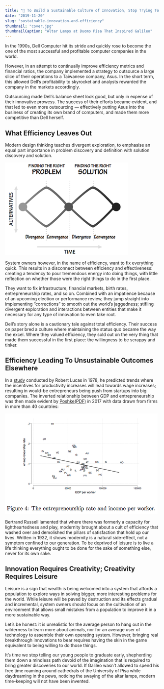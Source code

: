 ```yaml
---
title: "📝 To Build a Sustainable Culture of Innovation, Stop Trying To Be Efficient" 
date: "2019-11-20"
slug: "sustainable-innovation-and-efficiency"
thumbnail: "cover.jpg"
thumbnailCaption: "Altar Lamps at Duomo Pisa That Inspired Galileo"
---
```


In the 1990s, Dell Computer hit its stride and quickly rose to become the one of the most successful and profitable computer companies in the world. 

However, in an attempt to continually improve efficiency metrics and financial ratios, the company implemented a strategy to outsource a large slice of their operations to a Taiwanese company, Asus. In the short term, this allowed Dell’s profitability to skyrocket and analysts rewarded the company in the markets accordingly. 

Outsourcing made Dell’s balance sheet look good, but only in expense of their innovative prowess. The success of their efforts became evident, and that led to even more outsourcing — effectively putting Asus into the business of creating its own brand of computers, and made them more competitive than Dell herself.

## What Efficiency Leaves Out
Modern design thinking teaches divergent exploration, to emphasise an equal part importance in problem discovery and definition with solution discovery and solution.

![Design Thinking's Double Diamond](design_thinking.png)

System owners however, in the name of efficiency, want to fix everything quick. This results in a disconnect between efficiency and effectiveness: creating a tendency to pour tremendous energy into doing things, with little reflection on whether those were the right things to do in the first place.

They want to fix infrastructure, financial markets, birth rates, entrepreneurship rates, and so on. Combined with an impatience because of an upcoming election or performance review, they jump straight into implementing “corrections” to smooth out the world’s jaggedness; stifling divergent exploration and interactions between entities that make it necessary for any type of innovation to even take root.

Dell’s story alone is a cautionary tale against total efficiency. Their success on paper bred a culture where maintaining the status quo became the way the excel. Where they valued efficiency, they sold out on the very thing that made them successful in the first place: the willingness to be scrappy and tinker.

## Efficiency Leading To Unsustainable Outcomes Elsewhere
In a [study](https://econpapers.repec.org/article/rjebellje/v_3a9_3ay_3a1978_3ai_3aautumn_3ap_3a508-523.htm) conducted by Robert Lucas in 1978, he predicted trends where the incentives for productivity increases will lead towards wage increases; resulting in would-be entrepreneurs being push from startups into big companies. The inverted relationship between GDP and entrepreneurship was then made evident by [Poshke(PDF)](http://markus-poschke.research.mcgill.ca/papers/mposchke_skillbias.pdf) in 2017 with data drawn from firms in more than 40 countries:

![GDP v.s. Entrepreneurship Rates](gdp_entrepreneurship_rate.png)

Bertrand Russell lamented that where there was formerly a capacity for lightheartedness and play, modernity brought about a cult of efficiency that washed over and demolished the pillars of satisfaction that hold up our lives. Written in 1932, it shows modernity is a natural side-effect, not a symptom confined to our generation. To be deprived of leisure is to live a life thinking everything ought to be done for the sake of something else, never for its own sake.

## Innovation Requires Creativity; Creativity Requires Leisure
Leisure is a sign that wealth is being welcomed into a system that affords a population to explore ways in solving bigger, more interesting problems for the world. While leisure will be paved by destruction and its effects gradual and incremental, system owners should focus on the cultivation of an environment that allows small mistakes from a population to improve it in a more sustainable way.

Let’s be honest: it is unrealistic for the average person to hang out in the wilderness to learn more about animals, nor for an average user of technology to assemble their own operating system. However, bringing real breakthrough innovations to bear requires having the skin in the game equivalent to being willing to do those things.

It’s time we stop telling our young people to graduate early, shepherding them down a mindless path devoid of the imagination that is required to bring greater discoveries to our world. If Galileo wasn’t allowed to spend his free time roaming around cathedrals of the University of Pisa while daydreaming in the pews, noticing the swaying of the altar lamps, modern time-keeping will not have been invented.
